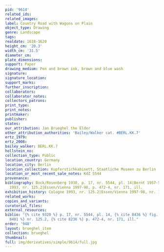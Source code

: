 ```yaml
---
pid: '9614'
related_ids: 
related_images: 
label: Country Road with Wagons on Plain
object_type: Drawing
genre: Landscape
tags: 
realdate: 1618-1620
height_cm: '20.3'
width_cm: '31.5'
diameter_cm: 
plate_dimensions: 
support: Paper
drawing_medium: Pen and brown ink, brown and blue wash
signature: 
signature_location: 
support_marks: 
further_inscription: 
collaborators: 
collaborator_notes: 
collectors_patrons: 
print_type: 
print_notes: 
printmaker: 
publisher: 
states: 
our_attribution: Jan Brueghel the Elder
other_attribution_authorities: 'Bailey/Walker cat. #BERL.KK.7'
ertz_1979: 
ertz_2008: 
bailey_walker: BERL.KK.7
hollstein_no: 
collection_type: Public
location_country: Germany
location_city: Berlin
location_collection: Kupferstichkabinett, Staatliche Museen zu Berlin
location_or_most_recent_sale_notes: KdZ 5544
provenance: 
bibliography: Bock/Rosenberg 1930, p. 17, nr. 5544, pl. 14|Bernt 1957-58, fig. 135|Cologne
  1993, nr. 125.2|Essen/Vienna 1997-98, p. 472-4, nr. 171, ill.
exhibition_history: Cologne 1993, nr. 125.2|Essen/Vienna 1997-98, nr. 171
related_works: 
copies_and_variants: 
curatorial_files: 
external_resources: 
biblio: "{% cite 9320 %} p. 17, nr. 5544, pl. 14, {% cite 8436 %} fig. 135, {% cite
  8481 %} nr. 125.2, {% cite 8236 %} p. 472-4, nr. 171, ill."
order: '948'
layout: brueghel_item
collection: brueghel
thumbnail: 
full: img/derivatives/simple/9614/full.jpg
---
```

